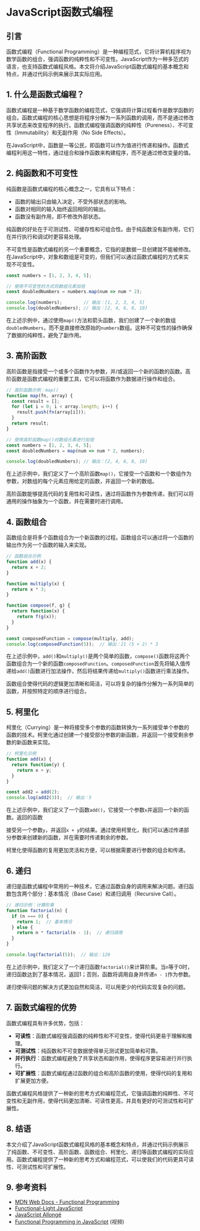 # JavaScript函数式编程

## 引言

函数式编程（Functional Programming）是一种编程范式，它将计算机程序视为数学函数的组合，强调函数的纯粹性和不可变性。JavaScript作为一种多范式的语言，也支持函数式编程风格。本文将介绍JavaScript函数式编程的基本概念和特点，并通过代码示例来展示其实际应用。


## 1. 什么是函数式编程？

函数式编程是一种基于数学函数的编程范式，它强调将计算过程看作是数学函数的组合。函数式编程的核心思想是将程序分解为一系列函数的调用，而不是通过修改共享状态来改变程序的执行。函数式编程强调函数的纯粹性（Pureness）、不可变性（Immutability）和无副作用（No Side Effects）。

在JavaScript中，函数是一等公民，即函数可以作为值进行传递和操作。函数式编程利用这一特性，通过组合和操作函数来构建程序，而不是通过修改变量的值。

## 2. 纯函数和不可变性

纯函数是函数式编程的核心概念之一，它具有以下特点：

- 函数的输出只由输入决定，不受外部状态的影响。
- 函数对相同的输入始终返回相同的输出。
- 函数没有副作用，即不修改外部状态。

纯函数的好处在于可测试性、可缓存性和可组合性。由于纯函数没有副作用，它们在并行执行和调试时更容易处理。

不可变性是函数式编程的另一个重要概念，它指的是数据一旦创建就不能被修改。在JavaScript中，对象和数组是可变的，但我们可以通过函数式编程的方式来实现不可变性。

```javascript
const numbers = [1, 2, 3, 4, 5];

// 使用不可变性的方式将数组元素加倍
const doubledNumbers = numbers.map(num => num * 2);

console.log(numbers);        // 输出：[1, 2, 3, 4, 5]
console.log(doubledNumbers); // 输出：[2, 4, 6, 8, 10]
```

在上述示例中，通过使用`map()`方法和箭头函数，我们创建了一个新的数组`doubledNumbers`，而不是直接修改原始的`numbers`数组。这种不可变性的操作确保了数据的纯粹性，避免了副作用。

## 3. 高阶函数

高阶函数是指接受一个或多个函数作为参数，并/或返回一个新的函数的函数。高阶函数是函数式编程的重要工具，它可以将函数作为数据进行操作和组合。

```javascript
// 高阶函数示例：map()
function map(fn, array) {
  const result = [];
  for (let i = 0; i < array.length; i++) {
    result.push(fn(array[i]));
  }
  return result;
}

// 使用高阶函数map()对数组元素进行加倍
const numbers = [1, 2, 3, 4, 5];
const doubledNumbers = map(num => num * 2, numbers);

console.log(doubledNumbers); // 输出：[2, 4, 6, 8, 10]
```

在上述示例中，我们定义了一个高阶函数`map()`，它接受一个函数和一个数组作为参数，对数组的每个元素应用给定的函数，并返回一个新的数组。

高阶函数能够提高代码的复用性和可读性，通过将函数作为参数传递，我们可以将通用的操作抽象为一个函数，并在需要时进行调用。

## 4. 函数组合

函数组合是将多个函数组合为一个新函数的过程。函数组合可以通过将一个函数的输出作为另一个函数的输入来实现。

```javascript
// 函数组合示例
function add(x) {
  return x + 2;
}

function multiply(x) {
  return x * 3;
}

function compose(f, g) {
  return function(x) {
    return f(g(x));
  }
}

const composedFunction = compose(multiply, add);
console.log(composedFunction(5));  // 输出：21 (5 + 2) * 3
```

在上述示例中，`add()`和`multiply()`是两个简单的函数，`compose()`函数将这两个函数组合为一个新的函数`composedFunction`。`composedFunction`首先将输入值传递给`add()`函数进行加法操作，然后将结果传递给`multiply()`函数进行乘法操作。

函数组合使得代码的逻辑更加清晰和简洁，可以将复杂的操作分解为一系列简单的函数，并按照特定的顺序进行组合。

## 5. 柯里化

柯里化（Currying）是一种将接受多个参数的函数转换为一系列接受单个参数的函数的技术。柯里化通过创建一个接受部分参数的新函数，并返回一个接受剩余参数的新函数来实现。

```javascript
// 柯里化示例
function add(x) {
  return function(y) {
    return x + y;
  }
}

const add2 = add(2);
console.log(add2(3));  // 输出：5
```

在上述示例中，我们定义了一个函数`add()`，它接受一个参数`x`并返回一个新的函数。返回的函数

接受另一个参数`y`，并返回`x + y`的结果。通过使用柯里化，我们可以通过传递部分参数来创建新的函数，并在需要时传递剩余的参数。

柯里化使得函数的复用更加灵活和方便，可以根据需要进行参数的组合和传递。

## 6. 递归

递归是函数式编程中常用的一种技术，它通过函数自身的调用来解决问题。递归函数包含两个部分：基本情况（Base Case）和递归调用（Recursive Call）。

```javascript
// 递归示例：计算阶乘
function factorial(n) {
  if (n === 0) {
    return 1;  // 基本情况
  } else {
    return n * factorial(n - 1);  // 递归调用
  }
}

console.log(factorial(5));  // 输出：120
```

在上述示例中，我们定义了一个递归函数`factorial()`来计算阶乘。当`n`等于0时，递归函数达到了基本情况，返回1；否则，函数将调用自身并传递`n - 1`作为参数。

递归使得问题的解决方式更加自然和简洁，可以用更少的代码实现复杂的问题。

## 7. 函数式编程的优势

函数式编程具有许多优势，包括：

- **可读性**：函数式编程强调函数的纯粹性和不可变性，使得代码更易于理解和推理。
- **可测试性**：纯函数和不可变数据使得单元测试更加简单和可靠。
- **并行执行**：函数式编程避免了共享状态和副作用，使得程序更容易进行并行执行。
- **可扩展性**：函数式编程通过函数的组合和高阶函数的使用，使得代码的复用和扩展更加方便。

函数式编程风格提供了一种新的思考方式和编程范式，它强调函数的纯粹性、不可变性和无副作用，使得代码更加清晰、可读性更高，并具有更好的可测试性和可扩展性。

## 8. 结语

本文介绍了JavaScript函数式编程风格的基本概念和特点，并通过代码示例展示了纯函数、不可变性、高阶函数、函数组合、柯里化、递归等函数式编程的实际应用。函数式编程提供了一种新的思考方式和编程范式，可以使我们的代码更具可读性、可测试性和可扩展性。

## 9. 参考资料

- [MDN Web Docs - Functional Programming](https://developer.mozilla.org/en-US/docs/Glossary/Functional_programming)
- [Functional-Light JavaScript](https://github.com/getify/Functional-Light-JS)
- [JavaScript Allongé](https://leanpub.com/javascriptallongesix/read)
- [Functional Programming in JavaScript](https://www.youtube.com/watch?v=BMUiFMZr7vk) (视频)
